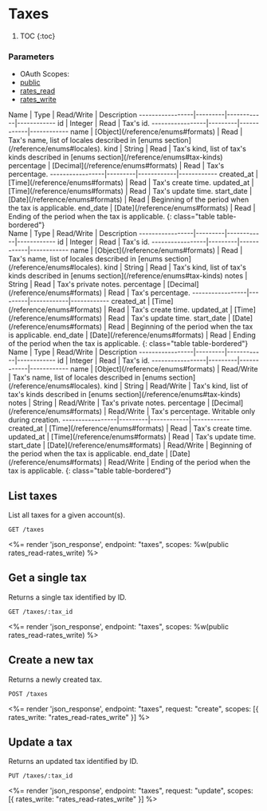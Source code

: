 # Taxes

1. TOC
{:toc}

### Parameters
<ul class="nav nav-pills" role="tablist">
  <li class="disabled"><a>OAuth Scopes:</a></li>
  <li class="active"><a href="#public" role="tab" data-toggle="pill">public</a></li>
  <li><a href="#rates_read" role="tab" data-toggle="pill">rates_read</a></li>
  <li><a href="#rates_write" role="tab" data-toggle="pill">rates_write</a></li>
</ul>
<div class="tab-content" markdown="1">
  <div class="tab-pane active" id="public" markdown="1">
Name             | Type    | Read/Write | Description
-----------------|---------|------------|------------
id               | Integer | Read       | Tax's id.
-----------------|---------|------------|------------
name             | [Object](/reference/enums#formats)   | Read       | Tax's name, list of locales described in [enums section](/reference/enums#locales).
kind             | String  | Read       | Tax's kind, list of tax's kinds described in [enums section](/reference/enums#tax-kinds)
percentage       | [Decimal](/reference/enums#formats)  | Read       | Tax's percentage.
-----------------|---------|------------|------------
created_at       | [Time](/reference/enums#formats) | Read       | Tax's create time.
updated_at       | [Time](/reference/enums#formats) | Read       | Tax's update time.
start_date       | [Date](/reference/enums#formats) | Read       | Beginning of the period when the tax is applicable.
end_date         | [Date](/reference/enums#formats) | Read       | Ending of the period when the tax is applicable.
{: class="table table-bordered"}
  </div>
  <div class="tab-pane" id="rates_read" markdown="1">
Name             | Type    | Read/Write | Description
-----------------|---------|------------|------------
id               | Integer | Read       | Tax's id.
-----------------|---------|------------|------------
name             | [Object](/reference/enums#formats)   | Read       | Tax's name, list of locales described in [enums section](/reference/enums#locales).
kind             | String  | Read       | Tax's kind, list of tax's kinds described in [enums section](/reference/enums#tax-kinds)
notes            | String  | Read       | Tax's private notes.
percentage       | [Decimal](/reference/enums#formats)  | Read       | Tax's percentage.
-----------------|---------|------------|------------
created_at       | [Time](/reference/enums#formats) | Read       | Tax's create time.
updated_at       | [Time](/reference/enums#formats) | Read       | Tax's update time.
start_date       | [Date](/reference/enums#formats) | Read       | Beginning of the period when the tax is applicable.
end_date         | [Date](/reference/enums#formats) | Read       | Ending of the period when the tax is applicable.
{: class="table table-bordered"}
  </div>
  <div class="tab-pane" id="rates_write" markdown="1">
Name             | Type    | Read/Write | Description
-----------------|---------|------------|------------
id               | Integer | Read       | Tax's id.
-----------------|---------|------------|------------
name             | [Object](/reference/enums#formats)   | Read/Write | Tax's name, list of locales described in [enums section](/reference/enums#locales).
kind             | String  | Read/Write | Tax's kind, list of tax's kinds described in [enums section](/reference/enums#tax-kinds)
notes            | String  | Read/Write | Tax's private notes.
percentage       | [Decimal](/reference/enums#formats)  | Read/Write | Tax's percentage. Writable only during creation.
-----------------|---------|------------|------------
created_at       | [Time](/reference/enums#formats) | Read       | Tax's create time.
updated_at       | [Time](/reference/enums#formats) | Read       | Tax's update time.
start_date       | [Date](/reference/enums#formats) | Read/Write | Beginning of the period when the tax is applicable.
end_date         | [Date](/reference/enums#formats) | Read/Write | Ending of the period when the tax is applicable.
{: class="table table-bordered"}
  </div>
</div>

## List taxes

List all taxes for a given account(s).

~~~
GET /taxes
~~~

<%= render 'json_response', endpoint: "taxes", scopes: %w(public rates_read-rates_write) %>

## Get a single tax

Returns a single tax identified by ID.

~~~
GET /taxes/:tax_id
~~~

<%= render 'json_response', endpoint: "taxes", scopes: %w(public rates_read-rates_write) %>

## Create a new tax

Returns a newly created tax.

~~~
POST /taxes
~~~

<%= render 'json_response', endpoint: "taxes", request: "create",
  scopes: [{ rates_write: "rates_read-rates_write" }] %>

## Update a tax

Returns an updated tax identified by ID.

~~~
PUT /taxes/:tax_id
~~~

<%= render 'json_response', endpoint: "taxes", request: "update",
  scopes: [{ rates_write: "rates_read-rates_write" }] %>
